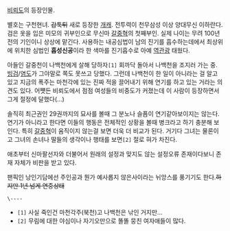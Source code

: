 [비뢰도](%EB%B9%84%EB%A2%B0%EB%8F%84.md)의 등장인물.

별호는 구천현녀. <del>갑툭튀</del> 새로 등장한 [개캐](%EA%B0%9C%EC%BA%90.md). 전투력이 천무삼성 이상
양대무신 이하란다. 검은 옷을 입은 미모의 귀부인으로 무신마 [갈중혁](%EA%B0%88%EC%A4%91%ED%98%81.md)의
첫째부인. 실제 나이는 무려 100년 전의 기인이니 상상에 맡긴다. 사용하는 내공심법이 남의 진기를 흡수하는데에서 최상위에 위치한 심법인
**흡성신공**이라 한 색마를 진기흡수로 아예 [역관광](%EC%97%AD%EA%B4%80%EA%B4%91.md) 태웠다.

아들인 갈중천이 나백천에게 살해 당하자`[1]` 회까닥 돌아서 나백천을 조지러 가는 중.
[빙검](%EB%B9%99%EA%B2%80.md)/[염도](%EC%97%BC%EB%8F%84.md)가 그야말로 쪽도 못쓰고
당했다. 그런데 나백천이 한 일이 아니라는 걸 알고 있고 지금의 폭주는 마천각에 있는 진짜 적을 끌어내기 위해 연기를 하고 있는 거라는
의견도 있다. 어쩃든 비뢰도에서 점점 여성들의 비중도가 커졌는데 이 사람이 등장하면서 그게 절정에 달했다(…)

솔직히 최근권인 29권까지의 묘사를 볼때 그 분노나 슬픔이 연기같아보이지는 않는다. 연기가 아니라고 한다면 이들의 행동은 전체적인 상황을
볼때 병크라고 하기 충분해 보인다. 특히 [갈중혁](%EA%B0%88%EC%A4%91%ED%98%81.md)이 움직이지 않는걸 보면
더욱 더 비교가 된다. 거기다 그녀는 물론이고 그녀의 손녀나 딸들의 생각이나 행태를 보면`[2]` 절로 혀가 차진다.

애초부터 신마팔선자와 더불어서 원래의 설정과 맞지도 않는 설정오류 존재이다보니 존재 자체가 비판을 받고 있다.

팬픽인 낭인기담에선 주인공과 뭔가 예사롭지 않은사이라는 뉘앙스를 풍기기도 한다.<del>하지만 1년 넘게 연중상태</del>

`\----`

  * `[1]` 사실 죽인건 마천각주(북천)고 나백천은 낚인 거지만…
  * `[2]` 무림에 대한 야심이나 자기오만으로 똘똘 뭉친 여자애들이 많다.

